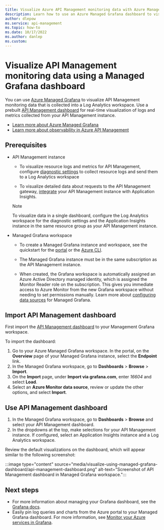 ```yaml
---
title: Visualize Azure API Management monitoring data with Azure Managed Grafana
description: Learn how to use an Azure Managed Grafana dashboard to visualize monitoring data from Azure API Management.
author: dlepow
ms.service: api-management
ms.topic: how-to
ms.date: 10/17/2022
ms.author: danlep
ms.custom: 
---
```


# Visualize API Management monitoring data using a Managed Grafana dashboard

You can use [Azure Managed Grafana](../managed-grafana/index.yml) to visualize API Management monitoring data that is collected into a Log Analytics workspace. Use a prebuilt [API Management dashboard](https://grafana.com/grafana/dashboards/16604-azure-api-management) for real-time visualization of logs and metrics collected from your API Management instance.

* [Learn more about Azure Managed Grafana](../managed-grafana/overview.md)
* [Learn more about observability in Azure API Management](observability.md)

## Prerequisites

* API Management instance

    * To visualize resource logs and metrics for API Management, configure [diagnostic settings](api-management-howto-use-azure-monitor.md#resource-logs) to collect resource logs and send them to a Log Analytics workspace
    
    * To visualize detailed data about requests to the API Management gateway, [integrate](api-management-howto-app-insights.md) your API Management instance with Application Insights.

    > [!NOTE]
    > To visualize data in a single dashboard, configure the Log Analytics workspace for the diagnostic settings and the Application Insights instance in the same resource group as your API Management instance.

* Managed Grafana workspace

    * To create a Managed Grafana instance and workspace, see the quickstart for the [portal](../managed-grafana/quickstart-managed-grafana-portal.md) or the [Azure CLI](../managed-grafana/quickstart-managed-grafana-cli.md).

    * The Managed Grafana instance must be in the same subscription as the API Management instance.
    
    * When created, the Grafana workspace is automatically assigned an Azure Active Directory managed identity, which is assigned the Monitor Reader role on the subscription. This gives you immediate access to Azure Monitor from the new Grafana workspace without needing to set permissions manually. Learn more about [configuring data sources](../managed-grafana/how-to-data-source-plugins-managed-identity.md) for Managed Grafana.

    
## Import API Management dashboard

First import the [API Management dashboard](https://grafana.com/grafana/dashboards/16604-azure-api-management) to your Management Grafana workspace.

To import the dashboard:

1. Go to your Azure Managed Grafana workspace. In the portal, on the **Overview** page of your Managed Grafana instance, select the **Endpoint** link. 
1. In the Managed Grafana workspace, go to **Dashboards** > **Browse** > **Import**.
1. On the **Import** page, under **Import via grafana.com**, enter *16604* and select **Load**. 
1. Select an **Azure Monitor data source**, review or update the other options, and select **Import**.

## Use API Management dashboard

1. In the Managed Grafana workspace, go to **Dashboards** > **Browse** and select your API Management dashboard.
1. In the dropdowns at the top, make selections for your API Management instance. If configured, select an Application Insights instance and a Log Analytics workspace.  

Review the default visualizations on the dashboard, which will appear similar to the following screenshot:

:::image type="content" source="media/visualize-using-managed-grafana-dashboard/api-management-dashboard.png" alt-text="Screenshot of API Management dashboard in Managed Grafana workspace.":::

## Next steps

* For more information about managing your Grafana dashboard, see the [Grafana docs](https://grafana.com/docs/grafana/v9.0/dashboards/).
* Easily pin log queries and charts from the Azure portal to your Managed Grafana dashboard. For more information, see [Monitor your Azure services in Grafana](../azure-monitor/visualize/grafana-plugin.md#pin-charts-from-the-azure-portal-to-azure-managed-grafana).




